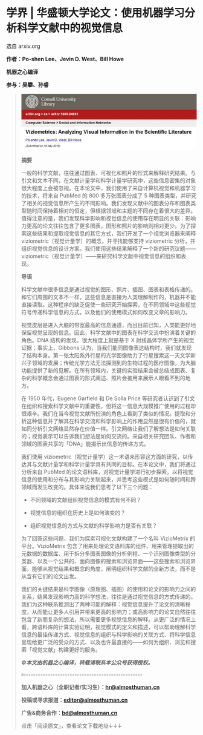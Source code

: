 # 学界 | 华盛顿大学论文：使用机器学习分析科学文献中的视觉信息

选自 arxiv.org

**作者：Po-shen Lee、Jevin D. West、Bill Howe**

**机器之心编译**

****参与：吴攀、孙睿****

> ![](img/319c85c74d3c587c7c25dd1094b60747.jpg)
> 
> **摘要**
> 
> 一般的科学文献，往往通过图表、可视化和照片的形式来解释研究结果。与引文和文本不同，在文献计量学和科学计量学研究中，这些信息密集的对象很大程度上会被忽视。在本论文中，我们使用了来自计算机视觉和机器学习的技术，将来自 PubMed 的 800 多万张图表分成了 5 种图表类型，并研究了相关的视觉信息所产生的不同影响。我们发现文献中的图表分布和图表类型随时间保持着相对的恒定，但根据领域和主题的不同存在着很大的差异。值得注意的是，我们发现科学影响和视觉信息的使用存在明显的关联：影响力更高的论文往往包含了更多图表，图形和照片的影响则相对更少。为了探索这些结果和提取视觉信息的其它方式，我们开发了一个视觉浏览器来阐释 viziometric（视觉计量学）的概念，并寻找能够支持 viziometric 分析，并组织视觉信息的设计方案。我们使用这些结果解释了一个新的研究议题——viziometric（视觉计量学）——来研究科学文献中视觉信息的组织和表现。
> 
> **导语**
> 
> 科学文献中很多信息是通过视觉的图形、照片、插图、图表和表格传递的。和它们周围的文本不一样，这些信息是直接为人类理解制作的，机器并不能直接读取。这种程序的缺乏促使一些研究开始探索，在不同领域中这些视觉符号传递科学信息的方式，以及他们的使用模式如何改变文章的影响力。
> 
> 视觉皮层是进入大脑的带宽最高的信息通道，而且目前已知，人类能更好地保留视觉呈现的信息。因此，科学文献中的图表在科学交流中扮演着关键的角色。DNA 结构的发现，很大程度上就是基于 X 射线晶体学所产生的视觉证据；事实上，Gibbons 认为，当我们能同图像表达结构时，我们就发现了结构本身。第一张太阳系外行星的光学图像助力了行星搜索这一天文学新兴子领域的发展；传统光学方法无法探测到的生物过程的医疗图像，为大脑功能提供了新的见解。在所有领域内，关键的实验结果会被总结成图表、复杂的科学概念会通过图表的形式阐述、照片会被用来展示人眼看不到的地方。
> 
> 在 1950 年代，Eugene Garfield 和 De Solla Price 等研究者认识到了引文在组织和搜索科学文献中的重要性，但将这一信息大规模推广使用的过程却很艰辛。我们在当今视觉文献所扮演的角色上看到了类似的情况。提取和分析这种信息并了解其在科学交流和科学影响上的作用显然是很有价值的，就如同分析引文网络显然存在价值一样。引文网络让我们了解想法是如何关联的；视觉表示可以告诉我们想法是如何交流的。来自相关研究团队、作者和领域的图表共享的「DNA」能揭示出信息的传递方式。
> 
> 我们使用 viziometric（视觉计量学）这一术语来形容这方面的研究，以传达其与文献计量学和科学计量学具有共同的目标。在本论文中，我们将通过分析来自 PubMed 的论文语料库，对视觉计量学进行初步探索，以将视觉信息的使用和分布与其影响力关联起来，并思考这些模式是如何随时间和跨领域而发生改变的。具体来说我们思考了以下三个问题：
> 
> *   不同领域的文献组织视觉信息的模式有何不同？
>     
>     
> *   视觉信息的组织在历史上是如何演变的？
>     
>     
> *   组织视觉信息的方式与文献的科学影响力是否有关联？
>     
>     
> 
> 为了回答这些问题，我们为探索可视化文献构建了一个名叫 VizioMetrix 的平台。VizioMetrix 包含了用来处理论文语料库的组件、用来管理提取出的元数据的数据库、用于拆分多图表图像的分析例程、一个识别图像类型的分类器、以及一个公共的、面向图像的搜索和浏览界面——这些搜索和浏览界面，能够从视觉结果和概念的角度，阐明组织科学文献的全新方法，而不是从含有它们的论文出发。
> 
> 我们的关键结果是科学图像（原理图、插图）的使用和论文的影响力之间的关系，结果发现影响力高的科学想法，往往是通过视觉信息的方式传递的。我们为这种联系推测出了两种可能的解释：视觉信息提升了论文的清晰程度，从而能让更多人引用并带来更高的影响力；或高影响力的论文自然往往包含了新而复杂的想法，所以需要更多视觉信息的解释。从更广泛的情况上看，跨语料库的计算实验证明，视觉模式的定义和描述，可以帮助理解科学信息的最佳传递方式、视觉信息的组织与科学影响的关联方式、将科学信息呈现给更广泛的受众的方式、以及也许最直接的——如何为组织、浏览和搜索「视觉文献」构建更好的服务。
> 
> ***©本文由机器之心编译，***转载请联系本公众号获得授权***。***
> 
> ✄------------------------------------------------
> 
> **加入机器之心（全职记者/实习生）：hr@almosthuman.cn**
> 
> **投稿或寻求报道：editor@almosthuman.cn**
> 
> **广告&商务合作：bd@almosthuman.cn**
> 
> 点击「阅读原文」，查看论文下载地址↓↓↓